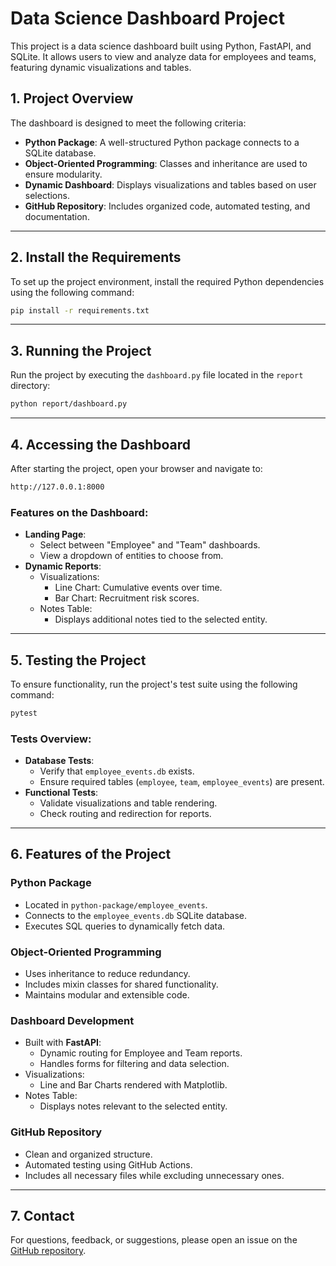 # Data Science Dashboard Project

This project is a data science dashboard built using Python, FastAPI, and SQLite. It allows users to view and analyze data for employees and teams, featuring dynamic visualizations and tables.

## 1. Project Overview

The dashboard is designed to meet the following criteria:
- **Python Package**: A well-structured Python package connects to a SQLite database.
- **Object-Oriented Programming**: Classes and inheritance are used to ensure modularity.
- **Dynamic Dashboard**: Displays visualizations and tables based on user selections.
- **GitHub Repository**: Includes organized code, automated testing, and documentation.

---

## 2. Install the Requirements

To set up the project environment, install the required Python dependencies using the following command:

```bash 
pip install -r requirements.txt
```

---

## 3. Running the Project

Run the project by executing the `dashboard.py` file located in the `report` directory:

```bash
python report/dashboard.py
```

---

## 4. Accessing the Dashboard

After starting the project, open your browser and navigate to:

```bash
http://127.0.0.1:8000
```

### Features on the Dashboard:

- **Landing Page**: 
    - Select between "Employee" and "Team" dashboards.
    - View a dropdown of entities to choose from.
- **Dynamic Reports**: 
    - Visualizations:
        - Line Chart: Cumulative events over time.
        - Bar Chart: Recruitment risk scores.
    - Notes Table:
        - Displays additional notes tied to the selected entity.

---

## 5. Testing the Project

To ensure functionality, run the project's test suite using the following command:

```bash
pytest
```

### Tests Overview:

- **Database Tests**:
    - Verify that `employee_events.db` exists.
    - Ensure required tables (`employee`, `team`, `employee_events`) are present.
- **Functional Tests**:
    - Validate visualizations and table rendering.
    - Check routing and redirection for reports.

---

## 6. Features of the Project

### Python Package
- Located in `python-package/employee_events`.
- Connects to the `employee_events.db` SQLite database.
- Executes SQL queries to dynamically fetch data.

### Object-Oriented Programming
- Uses inheritance to reduce redundancy.
- Includes mixin classes for shared functionality.
- Maintains modular and extensible code.

### Dashboard Development
- Built with **FastAPI**:
    - Dynamic routing for Employee and Team reports.
    - Handles forms for filtering and data selection.
- Visualizations:
    - Line and Bar Charts rendered with Matplotlib.
- Notes Table:
    - Displays notes relevant to the selected entity.

### GitHub Repository
- Clean and organized structure.
- Automated testing using GitHub Actions.
- Includes all necessary files while excluding unnecessary ones.

---

## 7. Contact

For questions, feedback, or suggestions, please open an issue on the [GitHub repository](https://github.com/RWN-MD/DSND-Dashboard-Project.git).



